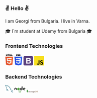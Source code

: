 ### :v: Hello :v:
I am Georgi from Bulgaria. I live in Varna.


🎓 I`m student at Udemy from Bulgaria 🎓
      

  ### Frontend Technologies
<div>
  <img src ="./images/html-5.svg" alt="HTML5 logo" width="5%" title='HTML5'/>
  <img src ="./images/css-3.svg" alt="CSS3 logo" width="5%" title='CSS3'/>
  <img src ="./images/bootstrap.svg" alt="Bootstrap logo" width="6%" title='Bootstrap'/>
  <img src ="./images/javascript.svg" alt="JavaScript logo" width="6%" title='JavaScript'/>
<div>

### Backend Technologies

<div>
  <img src ="./images/mysql.svg" alt="mysql logo" width="5%" title='MYSQL'/>
  <img src ="./images/nodejs.svg" alt="Node logo" width="7%" title='Nodejs'/>
  <img src ="./images/mongodb.svg" alt="D3 logo" width="7%" title='MongoDB'/>
</div>